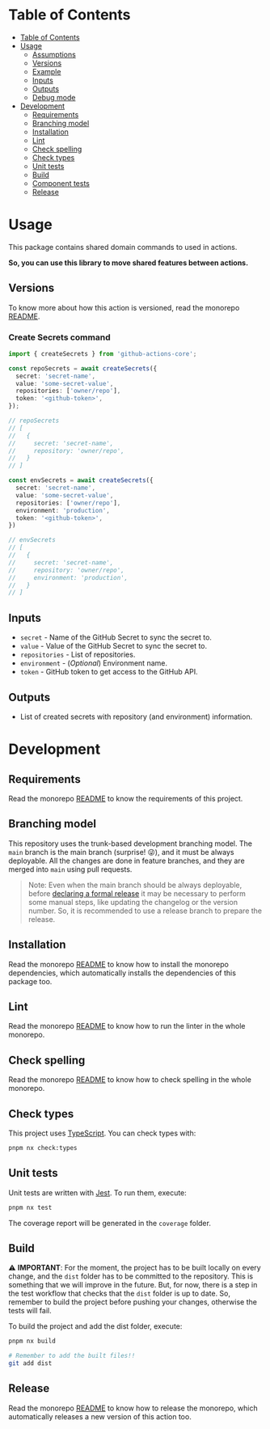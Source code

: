 # Table of Contents

- [Table of Contents](#table-of-contents)
- [Usage](#usage)
  - [Assumptions](#assumptions)
  - [Versions](#versions)
  - [Example](#example)
  - [Inputs](#inputs)
  - [Outputs](#outputs)
  - [Debug mode](#debug-mode)
- [Development](#development)
  - [Requirements](#requirements)
  - [Branching model](#branching-model)
  - [Installation](#installation)
  - [Lint](#lint)
  - [Check spelling](#check-spelling)
  - [Check types](#check-types)
  - [Unit tests](#unit-tests)
  - [Build](#build)
  - [Component tests](#component-tests)
  - [Release](#release)

# Usage

This package contains shared domain commands to used in actions.

__So, you can use this library to move shared features between actions.__

<!-- 
## Assumptions

- TBD 
-->

## Versions

To know more about how this action is versioned, read the monorepo [README](../README.md#versions).

<!-- 
## Example

Example of usage in a action:
-->


### Create Secrets command


```typescript
import { createSecrets } from 'github-actions-core';

const repoSecrets = await createSecrets({
  secret: 'secret-name',
  value: 'some-secret-value',
  repositories: ['owner/repo'],
  token: '<github-token>',
});

// repoSecrets
// [
//   {
//     secret: 'secret-name',
//     repository: 'owner/repo',
//   }
// ]

const envSecrets = await createSecrets({
  secret: 'secret-name',
  value: 'some-secret-value',
  repositories: ['owner/repo'],
  environment: 'production',
  token: '<github-token>',
})

// envSecrets
// [
//   {
//     secret: 'secret-name',
//     repository: 'owner/repo',
//     environment: 'production',
//   }
// ]
```

## Inputs

- `secret` - Name of the GitHub Secret to sync the secret to.
- `value` - Value of the GitHub Secret to sync the secret to.
- `repositories` - List of repositories.
- `environment` - (_Optional_) Environment name.
- `token` - GitHub token to get access to the GitHub API.

## Outputs

- List of created secrets with repository (and environment) information.

# Development

## Requirements

Read the monorepo [README](../README.md#requirements) to know the requirements of this project.

## Branching model

This repository uses the trunk-based development branching model. The `main` branch is the main branch (surprise! 😜), and it must be always deployable. All the changes are done in feature branches, and they are merged into `main` using pull requests.

> Note: Even when the main branch should be always deployable, before [declaring a formal release](#release) it may be necessary to perform some manual steps, like updating the changelog or the version number. So, it is recommended to use a release branch to prepare the release.

## Installation

Read the monorepo [README](../README.md#development) to know how to install the monorepo dependencies, which automatically installs the dependencies of this package too.

## Lint

Read the monorepo [README](../README.md#development) to know how to run the linter in the whole monorepo.

## Check spelling

Read the monorepo [README](../README.md#development) to know how to check spelling in the whole monorepo.

## Check types

This project uses [TypeScript](https://www.typescriptlang.org/). You can check types with:

```sh
pnpm nx check:types
```

## Unit tests

Unit tests are written with [Jest](https://jestjs.io/). To run them, execute:

```sh
pnpm nx test
```

The coverage report will be generated in the `coverage` folder.

## Build

⚠️ __IMPORTANT__: For the moment, the project has to be built locally on every change, and the `dist` folder has to be committed to the repository. This is something that we will improve in the future. But, for now, there is a step in the test workflow that checks that the `dist` folder is up to date. So, remember to build the project before pushing your changes, otherwise the tests will fail.

To build the project and add the dist folder, execute:

```sh
pnpm nx build

# Remember to add the built files!!
git add dist
```

## Release

Read the monorepo [README](../README.md#release) to know how to release the monorepo, which automatically releases a new version of this action too.
